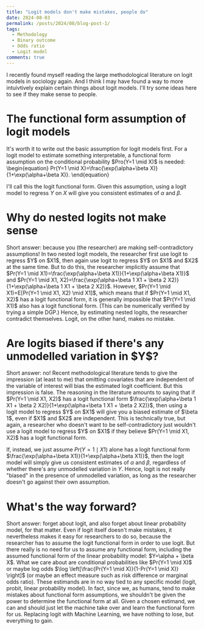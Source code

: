 ```yaml
---
title: "Logit models don't make mistakes, people do"
date: 2024-08-03
permalink: /posts/2024/08/blog-post-1/
tags:
  - Methodology
  - Binary outcome
  - Odds ratio
  - Logit model
comments: true
---
```


I recently found myself reading the large methodological literature on logit models in sociology again. And I think I may have found a way to more intuivtively explain certain things about logit models. I'll try some ideas here to see if they make sense to people. 

<h1> The functional form assumption of logit models </h1>
It's worth it to write out the basic assumption for logit models first. For a logit model to estimate something interpretable, a functional form assumption on the conditional probability $Pro(Y=1 \mid X)$ is needed:
\begin{equation}
 Pr(Y=1 \mid X)=\frac{\exp(\alpha+\beta X)}{1+\exp(\alpha+\beta X)}.
\end{equation}

I'll call this the logit functional form. Given this assumption, using a logit model to regress $Y$ on $X$ will give you consistent estimates of $\alpha$ and $\beta$. 
  
<h1> Why do nested logits not make sense </h1>
Short answer: because you (the researcher) are making self-contradictory assumptions! In two nested logit models, the researcher first use logit to regress $Y$ on $X1$, then again use logit to regress $Y$ on $X1$ and $X2$ at the same time. But to do this, the researcher implicitly assume that $Pr(Y=1 \mid X1)=\frac{\exp(\alpha+\beta X1)}{1+\exp(\alpha+\beta X1)}$ and $Pr(Y=1 \mid X1, X2)=\frac{\exp(\alpha+\beta 1 X1 + \beta 2 X2)}{1+\exp(\alpha+\beta 1 X1 + \beta 2 X2)}$. However, $Pr(Y=1 \mid X1)=E[Pr(Y=1 \mid X1, X2) \mid X1]$, which means that if $Pr(Y=1 \mid X1, X2)$ has a logit functional form, it is generally impossible that $Pr(Y=1 \mid X1)$ also has a logit functional form. (This can be numerically verified by trying a simple DGP.) 
Hence, by estimating nested logits, the researcher contradict themselves. Logit, on the other hand, makes no mistake. 

<h1> Are logits biased if there's any unmodelled variation in $Y$? </h1>
Short answer: no! Recent methodological literature tends to give the impression (at least to me) that omitting covariates that are independent of the variable of interest will bias the estimated logit coefficient. But this impression is false. The reasoning in the literature amounts to saying that if $Pr(Y=1 \mid X1, X2)$ has a logit functional form $\frac{\exp(\alpha+\beta 1 X1 + \beta 2 X2)}{1+\exp(\alpha+\beta 1 X1 + \beta 2 X2)}$, then using a logit model to regress $Y$ on $X1$ will give you a biased estimate of $\beta 1$, even if $X1$ and $X2$ are independent. This is technically true, but again, a researcher who doesn't want to be self-contradictory just wouldn't use a logit model to regress $Y$ on $X1$ if they believe $Pr(Y=1 \mid X1, X2)$ has a logit functional form. 

If, instead, we just assume $Pr(Y=1 \mid X1)$ alone has a logit functional form $\frac{\exp(\alpha+\beta X1)}{1+\exp(\alpha+\beta X1)}$, then the logit model will simply give us consistent estimates of $\alpha$ and $\beta$, regardless of whether there's any unmodelled variation in $Y$. Hence, logit is not really "biased" in the presence of unmodelled variation, as long as the researcher doesn't go against their own assumption.

<h1> What's the way forward? </h1>
Short answer: forget about logit, and also forget about linear probability model, for that matter. Even if logit itself doesn't make mistakes, it nevertheless makes it easy for researchers to do so, because the researcher has to assume the logit functional form in order to use logit. But there really is no need for us to assume any functional form, including the assumed functional form of the linear probability model: $Y=\alpha + \beta X$. What we care about are conditional probabilities like $Pr(Y=1 \mid X)$ or maybe log odds $\log \left[\frac{Pr(Y=1 \mid X)}{1-Pr(Y=1 \mid X)} \right]$ (or maybe an effect measure such as risk difference or marginal odds ratio). These estimands are in no way tied to any specific model (logit, probit, linear probability model). In fact, since we, as humans, tend to make mistakes about functional form assumptions, we shouldn't be given the power to determine the functional form at all. Given a chosen estimand, we can and should just let the machine take over and learn the functional form for us. Replacing logit with Machine Learning, we have nothing to lose, but everything to gain. 
